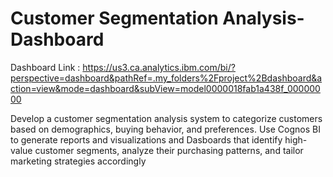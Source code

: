 # Customer Segmentation Analysis-Dashboard
Dashboard Link : https://us3.ca.analytics.ibm.com/bi/?perspective=dashboard&pathRef=.my_folders%2Fproject%2Bdashboard&action=view&mode=dashboard&subView=model0000018fab1a438f_00000000
 
Develop a customer segmentation analysis system to categorize customers based on demographics, buying behavior, and preferences. Use Cognos BI to generate reports and visualizations and Dasboards that identify high-value customer segments, analyze 
their purchasing patterns, and tailor marketing strategies accordingly
